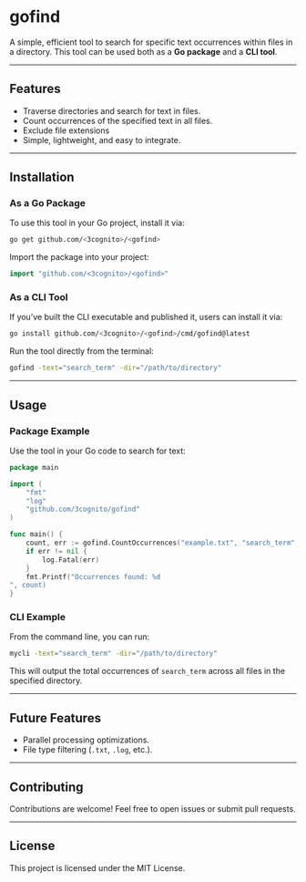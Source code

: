 # gofind

A simple, efficient tool to search for specific text occurrences within files in a directory. This tool can be used both as a **Go package** and a **CLI tool**.

---

## Features
- Traverse directories and search for text in files.
- Count occurrences of the specified text in all files.
- Exclude file extensions
- Simple, lightweight, and easy to integrate.

---

## Installation

### **As a Go Package**
To use this tool in your Go project, install it via:

```bash
go get github.com/<3cognito>/<gofind>
```

Import the package into your project:

```go
import "github.com/<3cognito>/<gofind>"
```

### **As a CLI Tool**
If you’ve built the CLI executable and published it, users can install it via:

```bash
go install github.com/<3cognito>/<gofind>/cmd/gofind@latest
```

Run the tool directly from the terminal:

```bash
gofind -text="search_term" -dir="/path/to/directory"
```

---

## Usage

### **Package Example**
Use the tool in your Go code to search for text:

```go
package main

import (
	"fmt"
	"log"
	"github.com/3cognito/gofind"
)

func main() {
	count, err := gofind.CountOccurrences("example.txt", "search_term", ".gitignore,.git")
	if err != nil {
		log.Fatal(err)
	}
	fmt.Printf("Occurrences found: %d
", count)
}
```

### **CLI Example**
From the command line, you can run:

```bash
mycli -text="search_term" -dir="/path/to/directory"
```

This will output the total occurrences of `search_term` across all files in the specified directory.

---

## Future Features
- Parallel processing optimizations.
- File type filtering (`.txt`, `.log`, etc.).

---

## Contributing
Contributions are welcome! Feel free to open issues or submit pull requests.

---

## License
This project is licensed under the MIT License.

